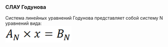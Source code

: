 ### СЛАУ Годунова

Система линейных уравнений Годунова представляет собой систему N уравнений вида:  
![](https://github.com/ATeteryatnikov/Method-Conjugate-Gradients/blob/master/%D0%BC%D0%B0%D1%82%D0%B5%D1%80%D0%B8%D0%B0%D0%BB%D1%8B%20%D0%B4%D0%BB%D1%8F%20readme/%D0%A1%D0%9B%D0%90%D0%A3.png)
